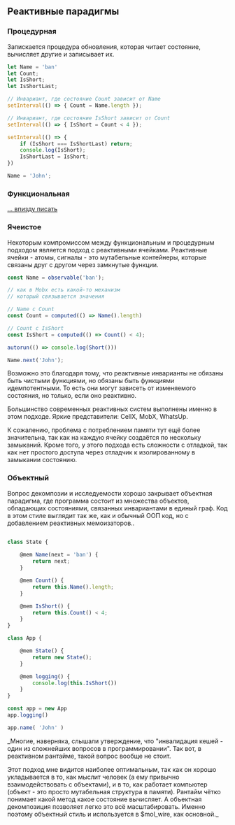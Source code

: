 ## Реактивные парадигмы

### Процедурная
Запискается процедура обновления, которая читает состояние, вычисляет другие и записывает их.

```typescript
let Name = 'ban'
let Count;
let IsShort;
let IsShortLast;

// Инвариант, где состояние Count зависит от Name
setInterval(() => { Count = Name.length });

// Инвариант, где состояние IsShort зависит от Count
setInterval(() => { IsShort = Count < 4 });

setInterval(() => {
    if (IsShort === IsShortLast) return;
    console.log(IsShort);
    IsShortLast = IsShort;
})

Name = 'John';
```

### Функциональная
[... впизду писать](https://page.hyoo.ru/#!=r5b96b_md7hr5/View'r5b96b_md7hr5'.Details=🤯%20Func)

### Ячеистое
Некоторым компромиссом между функциональным и процедурным подходом является подход с реактивными ячейками.
Реактивные ячейки - атомы, сигналы - это мутабельные контейнеры, которые связаны друг с другом через замкнутые функции.

```typescript
const Name = observable('ban');

// как в Mobx есть какой-то механизм
// который связывается значения 

// Name с Count
const Count = computed(() => Name().length)

// Count с IsShort
const IsShort = computed(() => Count() < 4);

autorun(() => console.log(Short()))

Name.next('John');

```

Возможно это благодаря тому, что реактивные инварианты не обязаны быть чистыми функциями, но обязаны быть функциями идемпотентными. То есть они могут зависеть от изменяемого состояния, но только, если оно реактивно.

Большинство современных реактивных систем выполнены именно в этом подходе. Яркие представители: CellX, MobX, WhatsUp.

К сожалению, проблема с потреблением памяти тут ещё более значительна, так как на каждую ячейку создаётся по нескольку замыканий. Кроме того, у этого подхода есть сложности с отладкой, так как нет простого доступа через отладчик к изолированному в замыкании состоянию.

### Объектный
Вопрос декомпозии и исследуемости хорошо закрывает объектная парадигма, где программа состоит из множества объектов, обладающих состояниями, связанных инвариантами в единый граф. Код в этом стиле выглядит так же, как и обычный ООП код, но с добавлением реактивных мемоизаторов..

```typescript

class State {
    
    @mem Name(next = 'ban') {
        return next;
    }

    @mem Count() {
        return this.Name().length;
    }

    @mem IsShort() {
        return this.Count() < 4;
    }
}

class App {

    @mem State() {
        return new State();
    }

    @mem logging() {
        console.log(this.IsShort())
    }
}

const app = new App
app.logging()

app.name( 'John' )

```

_Многие, наверняка, слышали утверждение, что "инвалидация кешей - один из сложнейших вопросов в программировании". Так вот, в реактивном рантайме, такой вопрос вообще не стоит.

Этот подход мне видится наиболее оптимальным, так как он хорошо укладывается в то, как мыслит человек (а ему привычно взаимодействовать с объектами), и в то, как работает компьютер (объект - это просто мутабельная структура в памяти). Рантайм чётко понимает какой метод какое состояние вычисляет. А объектная декомпозиция позволяет легко это всё масштабировать. Именно поэтому объектный стиль и используется в $mol_wire, как основной._